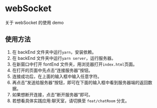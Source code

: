 # webSocket

关于 webSocket 的使用 demo

## 使用方法

1. 在 backEnd 文件夹中运行`yarn`，安装依赖。
2. 在 backEnd 文件夹中运行`yarn server`，运行服务器。
3. 在新窗口中打开 fontEnd 文件夹，用浏览器打开`index.html`页面。
4. 在打开的页面中先点击“连接服务器”按钮。
5. 连接成功后，在上面的输入框中输入任意字符。
6. 再点击”发送给服务器“按钮，即可在下面的输入框中看到服务器端的返回数据。
7. 如果想断开连接，点击”断开服务器“即可。
8. 若想看具体实践应用:聊天室，请切换至 `feat/chatRoom` 分支。
